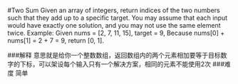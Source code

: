 #Two Sum
Given an array of integers, return indices of the two numbers such that they add up to a specific target.
You may assume that each input would have exactly one solution, and you may not use the same element twice.
Example:
Given nums = [2, 7, 11, 15], target = 9,
Because nums[0] + nums[1] = 2 + 7 = 9,
return [0, 1].

###解释
意思就是给你一个整数数组，返回数组内的两个元素相加要等于目标数字的下标，可以架设每个输入只有一个解决方案，相同的元素不能使用2次
###难度
简单